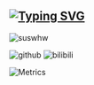 ## [![Typing SVG](https://readme-typing-svg.demolab.com?font=Noto+Sans+Simplified+Chinese&pause=1000&color=000000&width=435&lines=%E5%A5%BD%E5%95%8A)](https://git.io/typing-svg)

![suswhw](https://moe-counter-vercel-suswhw.vercel.app/get/@suswhw?theme=rule34)

![github](https://stats.justsong.cn/api/github?username=SuSWhW)
![bilibili](https://stats.justsong.cn/api/bilibili/?id=487189150)

![Metrics](https://metrics.lecoq.io/SuSWhW?template=classic&isocalendar=1&languages=1&lines=1&stars=1&gists=1&base=header%2C%20activity%2C%20community%2C%20repositories%2C%20metadata&base.indepth=false&base.hireable=false&base.skip=false&isocalendar=false&isocalendar.duration=full-year&languages=false&languages.limit=8&languages.threshold=0%25&languages.other=true&languages.colors=github&languages.sections=most-used&languages.indepth=false&languages.analysis.timeout=15&languages.analysis.timeout.repositories=7.5&languages.categories=markup%2C%20programming&languages.recent.categories=markup%2C%20programming&languages.recent.load=300&languages.recent.days=14&lines=false&lines.sections=base&lines.repositories.limit=4&lines.history.limit=1&stars=false&stars.limit=4&gists=false&config.timezone=Asia%2FShanghai)
